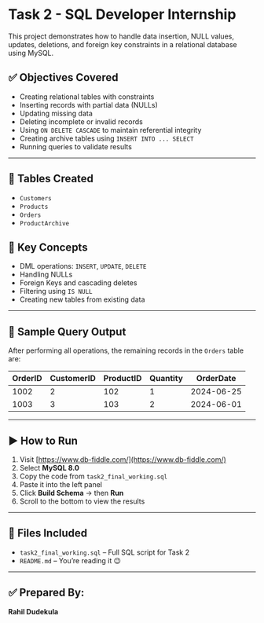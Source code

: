 
# Task 2 - SQL Developer Internship

This project demonstrates how to handle data insertion, NULL values, updates, deletions, and foreign key constraints in a relational database using MySQL.

## ✅ Objectives Covered
- Creating relational tables with constraints
- Inserting records with partial data (NULLs)
- Updating missing data
- Deleting incomplete or invalid records
- Using `ON DELETE CASCADE` to maintain referential integrity
- Creating archive tables using `INSERT INTO ... SELECT`
- Running queries to validate results

---

## 📂 Tables Created
- `Customers`
- `Products`
- `Orders`
- `ProductArchive`

## 📌 Key Concepts
- DML operations: `INSERT`, `UPDATE`, `DELETE`
- Handling NULLs
- Foreign Keys and cascading deletes
- Filtering using `IS NULL`
- Creating new tables from existing data

---

## 🧪 Sample Query Output

After performing all operations, the remaining records in the `Orders` table are:

| OrderID | CustomerID | ProductID | Quantity | OrderDate  |
|---------|------------|-----------|----------|------------|
| 1002    | 2          | 102       | 1        | 2024-06-25 |
| 1003    | 3          | 103       | 2        | 2024-06-01 |

---

## ▶️ How to Run

1. Visit [https://www.db-fiddle.com/](https://www.db-fiddle.com/)
2. Select **MySQL 8.0**
3. Copy the code from `task2_final_working.sql`
4. Paste it into the left panel
5. Click **Build Schema** → then **Run**
6. Scroll to the bottom to view the results

---

## 📁 Files Included
- `task2_final_working.sql` – Full SQL script for Task 2
- `README.md` – You’re reading it 😉

---

## ✅ Prepared By:
**Rahil Dudekula**  

